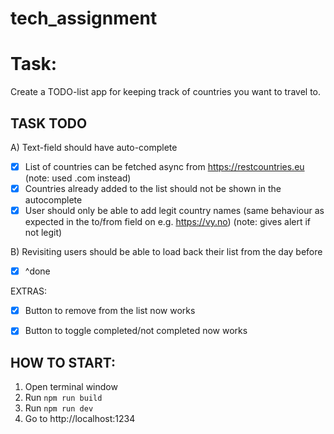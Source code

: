 # tech_assignment

# Task:
Create a TODO-list app for keeping track of countries you want to travel to. 

## TASK TODO
A) Text-field should have auto-complete
* [x] List of countries can be fetched async from https://restcountries.eu (note: used .com instead)
* [x] Countries already added to the list should not be shown in the 
  autocomplete 
* [x] User should only be able to add legit country names (same behaviour as 
  expected in
the to/from field on e.g. https://vy.no) (note: gives alert if not legit)

B) Revisiting users should be able to load back their list from the day before
* [x] ^done

EXTRAS:
* [x] Button to remove from the list now works
* [x] Button to toggle completed/not completed now works


## HOW TO START:
1. Open terminal window
2. Run `npm run build`
3. Run `npm run dev`
4. Go to http://localhost:1234

